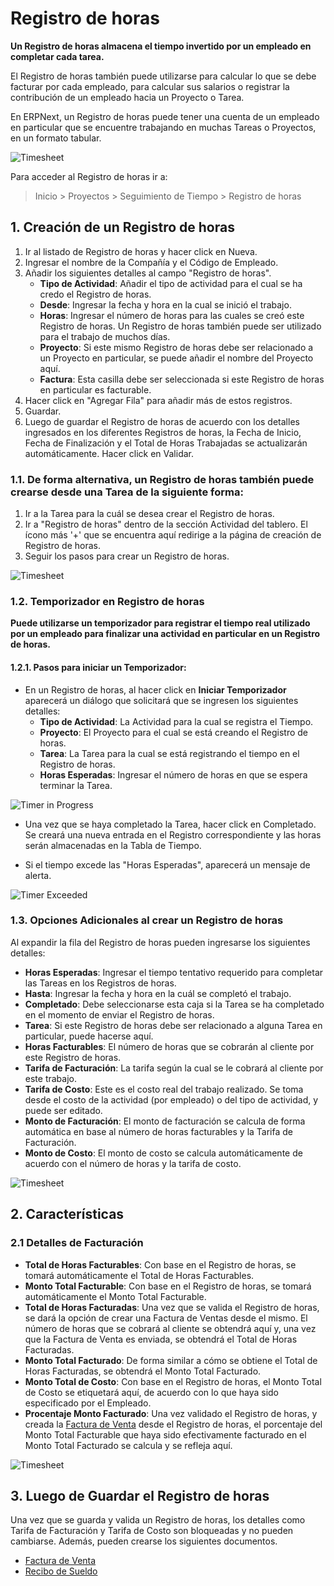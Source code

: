 <!-- add-breadcrumbs -->
# Registro de horas

**Un Registro de horas almacena el tiempo invertido por un empleado en completar cada tarea.**

El Registro de horas también puede utilizarse para calcular lo que se debe facturar por cada empleado, para calcular sus salarios o registrar la contribución de un empleado hacia un Proyecto o Tarea. 

En ERPNext, un Registro de horas puede tener una cuenta de un empleado en particular que se encuentre trabajando en muchas Tareas o Proyectos, en un formato tabular.

<img class="screenshot" alt="Timesheet" src="{{docs_base_url}}/assets/img/project/projects-timesheet.png">

Para acceder al Registro de horas ir a:

> Inicio > Proyectos > Seguimiento de Tiempo > Registro de horas

## 1. Creación de un Registro de horas

  1. Ir al listado de Registro de horas y hacer click en Nueva.
  2. Ingresar el nombre de la Compañía y el Código de Empleado.
  3. Añadir los siguientes detalles al campo "Registro de horas".
      * **Tipo de Actividad**: Añadir el tipo de actividad para el cual se ha credo el Registro de horas.
      * **Desde**: Ingresar la fecha y hora en la cual se inició el trabajo.
      * **Horas**: Ingresar el número de horas para las cuales se creó este Registro de horas. Un Registro de horas también puede ser utilizado para el trabajo de muchos días.
      * **Proyecto**: Si este mismo Registro de horas debe ser relacionado a un Proyecto en particular, se puede añadir el nombre del Proyecto aquí.
      * **Factura**: Esta casilla debe ser seleccionada si este Registro de horas en particular es facturable. 
  4. Hacer click en "Agregar Fila" para añadir más de estos registros.
  5. Guardar.
  6. Luego de guardar el Registro de horas de acuerdo con los detalles ingresados en los diferentes Registros de horas, la Fecha de Inicio, Fecha de Finalización y el Total de Horas Trabajadas se actualizarán automáticamente. Hacer click en Validar. 

### 1.1. De forma alternativa, un Registro de horas también puede crearse desde una Tarea de la siguiente forma:

  1. Ir a la Tarea para la cuál se desea crear el Registro de horas.
  2. Ir a "Registro de horas" dentro de la sección Actividad del tablero. El ícono más '+' que se encuentra aquí redirige a la página de creación de Registro de horas. 
  3. Seguir los pasos para crear un Registro de horas.

  <img class="screenshot" alt="Timesheet" src="{{docs_base_url}}/assets/img/project/projects-timesheet-from-task.gif">

### 1.2. Temporizador en Registro de horas

**Puede utilizarse un temporizador para registrar el tiempo real utilizado por un empleado para finalizar una actividad en particular en un Registro de horas.**

#### 1.2.1. Pasos para iniciar un Temporizador:

- En un Registro de horas, al hacer click en **Iniciar Temporizador** aparecerá un diálogo que solicitará que se ingresen los siguientes detalles:
    * **Tipo de Actividad**: La Actividad para la cual se registra el Tiempo.
    * **Proyecto**: El Proyecto para el cual se está creando el Registro de horas.
    * **Tarea**: La Tarea para la cual se está registrando el tiempo en el Registro de horas. 
    * **Horas Esperadas**: Ingresar el número de horas en que se espera terminar la Tarea.

<img class="screenshot" alt="Timer in Progress" src="{{docs_base_url}}/assets/img/project/projects-timer-in-timesheet.gif">

- Una vez que se haya completado la Tarea, hacer click en Completado. Se creará una nueva entrada en el Registro correspondiente y las horas serán almacenadas en la Tabla de Tiempo. 

- Si el tiempo excede las "Horas Esperadas", aparecerá un mensaje de alerta.

<img class="screenshot" alt="Timer Exceeded" src="{{docs_base_url}}/assets/img/project/projects-timer-time-exceed.png">


### 1.3. Opciones Adicionales al crear un Registro de horas

Al expandir la fila del Registro de horas pueden ingresarse los siguientes detalles:

   * **Horas Esperadas**: Ingresar el tiempo tentativo requerido para completar las Tareas en los Registros de horas.
   * **Hasta**: Ingresar la fecha y hora en la cuál se completó el trabajo. 
   * **Completado**: Debe seleccionarse esta caja si la Tarea se ha completado en el momento de enviar el Registro de horas.
   * **Tarea**: Si este Registro de horas debe ser relacionado a alguna Tarea en particular, puede hacerse aquí. 
   * **Horas Facturables**: El número de horas que se cobrarán al cliente por este Registro de horas.  
   * **Tarifa de Facturación**: La tarifa según la cual se le cobrará al cliente por este trabajo.
   * **Tarifa de Costo**: Este es el costo real del trabajo realizado. Se toma desde el costo de la actividad (por empleado) o del tipo de actividad, y puede ser editado. 
   * **Monto de Facturación**: El monto de facturación se calcula de forma automática en base al número de horas facturables y la Tarifa de Facturación. 
   * **Monto de Costo**: El monto de costo se calcula automáticamente de acuerdo con el número de horas y la tarifa de costo. 
   
   <img class="screenshot" alt="Timesheet" src="{{docs_base_url}}/assets/img/project/projects-time-sheet-expansion.png">

## 2. Características

### 2.1 Detalles de Facturación

* **Total de Horas Facturables**: Con base en el Registro de horas, se tomará automáticamente el Total de Horas Facturables. 
* **Monto Total Facturable**: Con base en el Registro de horas, se tomará automáticamente el Monto Total Facturable. 
* **Total de Horas Facturadas**: Una vez que se valida el Registro de horas, se dará la opción de crear una Factura de Ventas desde el mismo. El número de horas que se cobrará al cliente se obtendrá aquí y, una vez que la Factura de Venta es enviada, se obtendrá el Total de Horas Facturadas.
* **Monto Total Facturado**: De forma similar a cómo se obtiene el Total de Horas Facturadas, se obtendrá el Monto Total Facturado. 
* **Monto Total de Costo**: Con base en el Registro de horas, el Monto Total de Costo se etiquetará aquí, de acuerdo con lo que haya sido especificado por el Empleado.
* **Procentaje Monto Facturado**: Una vez validado el Registro de horas, y creada la [Factura de Venta](/docs/user/manual/es/projects/sales-invoice-from-timesheet) desde el Registro de horas, el porcentaje del Monto Total Facturable que haya sido efectivamente facturado en el Monto Total Facturado se calcula y se refleja aquí.

<img class="screenshot" alt="Timesheet" src="{{docs_base_url}}/assets/img/project/projects-timesheet-billing-details.png">

## 3. Luego de Guardar el Registro de horas
 
Una vez que se guarda y valida un Registro de horas, los detalles como Tarifa de Facturación y Tarifa de Costo son bloqueadas y no pueden cambiarse. Además, pueden crearse los siguientes documentos.

 * [Factura de Venta](/docs/user/manual/es/projects/sales-invoice-from-timesheet) 
 * [Recibo de Sueldo](/docs/user/manual/es/projects/salary-slip-from-timesheet)

